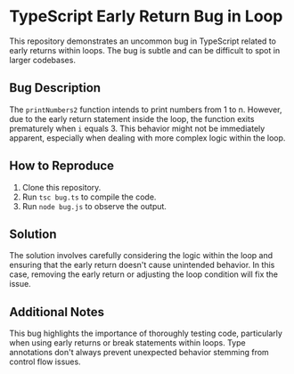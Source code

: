 # TypeScript Early Return Bug in Loop

This repository demonstrates an uncommon bug in TypeScript related to early returns within loops.  The bug is subtle and can be difficult to spot in larger codebases.

## Bug Description
The `printNumbers2` function intends to print numbers from 1 to n. However, due to the early return statement inside the loop, the function exits prematurely when `i` equals 3.  This behavior might not be immediately apparent, especially when dealing with more complex logic within the loop.

## How to Reproduce
1. Clone this repository.
2. Run `tsc bug.ts` to compile the code.
3. Run `node bug.js` to observe the output.

## Solution
The solution involves carefully considering the logic within the loop and ensuring that the early return doesn't cause unintended behavior.  In this case, removing the early return or adjusting the loop condition will fix the issue.

## Additional Notes
This bug highlights the importance of thoroughly testing code, particularly when using early returns or break statements within loops.  Type annotations don't always prevent unexpected behavior stemming from control flow issues.